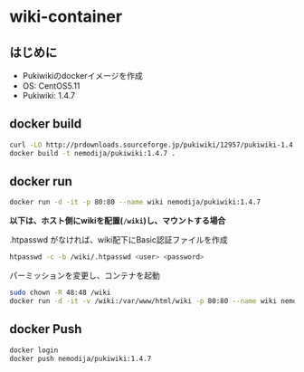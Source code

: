 # wiki-container

## はじめに

- Pukiwikiのdockerイメージを作成
- OS: CentOS5.11
- Pukiwiki: 1.4.7

## docker build

```sh
curl -LO http://prdownloads.sourceforge.jp/pukiwiki/12957/pukiwiki-1.4.7_notb.tar.gz
docker build -t nemodija/pukiwiki:1.4.7 .
```

## docker run

```sh
docker run -d -it -p 80:80 --name wiki nemodija/pukiwiki:1.4.7
```

**以下は、ホスト側にwikiを配置(`/wiki`)し、マウントする場合**

.htpasswd がなければ、wiki配下にBasic認証ファイルを作成

```sh
htpasswd -c -b /wiki/.htpasswd <user> <password>
```

パーミッションを変更し、コンテナを起動

```sh
sudo chown -R 48:48 /wiki
docker run -d -it -v /wiki:/var/www/html/wiki -p 80:80 --name wiki nemodija/pukiwiki:1.4.7
```


## docker Push

```sh
docker login
docker push nemodija/pukiwiki:1.4.7
```
